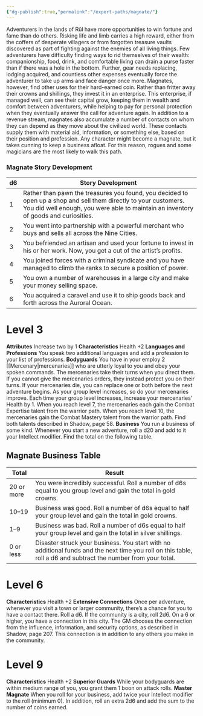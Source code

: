 ```yaml
---
{"dg-publish":true,"permalink":"/expert-paths/magnate/"}
---
```


Adventurers in the lands of Rûl have more opportunities to win fortune and fame than do others. Risking life and limb carries a high reward, either from the coffers of desperate villagers or from forgotten treasure vaults discovered as part of fighting against the enemies of all living things.
Few adventurers have difficulty finding ways to rid themselves of their wealth: companionship, food, drink, and comfortable living can drain a purse faster than if there was a hole in the bottom. Further, gear needs replacing, lodging acquired, and countless other expenses eventually force the adventurer to take up arms and face danger once more.
Magnates, however, find other uses for their hard-earned coin. Rather than fritter away their crowns and shillings, they invest it in an enterprise. This enterprise, if managed well, can see their capital grow, keeping them in wealth and comfort between adventurers, while helping to pay for personal protection when they eventually answer the call for adventure again. In addition to a revenue stream, magnates also accumulate a number of contacts on whom they can depend as they move about the civilized world. These contacts supply them with material aid, information, or something else, based on their position and profession.
Any character might become a magnate, but it takes cunning to keep a business afloat. For this reason, rogues and some magicians are the most likely to walk this path.
### Magnate Story Development

| d6  | Story Development                                                                                                                                                                                       |
| --- | ------------------------------------------------------------------------------------------------------------------------------------------------------------------------------------------------------- |
| 1   | Rather than pawn the treasures you found, you decided to open up a shop and sell them directly to your customers. You did well enough, you were able to maintain an inventory of goods and curiosities. |
| 2   | You went into partnership with a powerful merchant who buys and sells all across the Nine Cities.                                                                                                       |
| 3   | You befriended an artisan and used your fortune to invest in his or her work. Now, you get a cut of the artist’s profits.                                                                               |
| 4   | You joined forces with a criminal syndicate and you have managed to climb the ranks to secure a position of power.                                                                                      |
| 5   | You own a number of warehouses in a large city and make your money selling space.                                                                                                                       |
| 6   | You acquired a caravel and use it to ship goods back and forth across the Auroral Ocean.                                                                                                                |
# Level 3
**Attributes** Increase two by 1
**Characteristics** Health +2
**Languages and Professions** You speak two additional languages and add a profession to your list of professions.
**Bodyguards** You have in your employ 2 [[Mercenary\|mercenaries]] who are utterly loyal to you and obey your spoken commands. The mercenaries take their turns when you direct them. If you cannot give the mercenaries orders, they instead protect you on their turns. If your mercenaries die, you can replace one or both before the next adventure begins.
As your group level increases, so do your mercenaries improve. Each time your group level increases, increase your mercenaries’ Health by 1. When you reach level 7, the mercenaries each gain the Combat Expertise talent from the warrior path. When you reach level 10, the mercenaries gain the Combat Mastery talent from the warrior path. Find both talents described in Shadow, page 58.
**Business** You run a business of some kind. Whenever you start a new adventure, roll a d20 and add to it your Intellect modifier. Find the total on the following table.
## Magnate Business Table

| Total      | Result                                                                                                                                                         |
| ---------- | -------------------------------------------------------------------------------------------------------------------------------------------------------------- |
| 20 or more | You were incredibly successful. Roll a number of d6s equal to you group level and gain the total in gold crowns.                                               |
| 10–19      | Business was good. Roll a number of d6s equal to half your group level and gain the total in gold crowns.                                                      |
| 1–9        | Business was bad. Roll a number of d6s equal to half your group level and gain the total in silver shillings.                                                  |
| 0 or less  | Disaster struck your business. You start with no additional funds and the next time you roll on this table, roll a d6 and subtract the number from your total. |
# Level 6
**Characteristics** Health +2
**Extensive Connections** Once per adventure, whenever you visit a town or larger community, there’s a chance for you to have a contact there. Roll a d6. If the community is a city, roll 2d6. On a 6 or higher, you have a connection in this city. The GM chooses the connection from the influence, information, and security options, as described in Shadow, page 207. This connection is in addition to any others you make in the community.
# Level 9
**Characteristics** Health +2
**Superior Guards** While your bodyguards are within medium range of you, you grant them 1 boon on attack rolls.
**Master Magnate** When you roll for your business, add twice your Intellect modifier to the roll (minimum 0).
In addition, roll an extra 2d6 and add the sum to the number of coins earned.